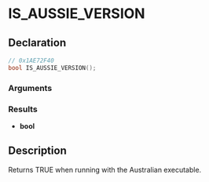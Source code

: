 # IS_AUSSIE_VERSION

## Declaration
```cpp
// 0x1AE72F40
bool IS_AUSSIE_VERSION();
```

### Arguments

### Results
- **bool**

## Description
Returns TRUE when running with the Australian executable.